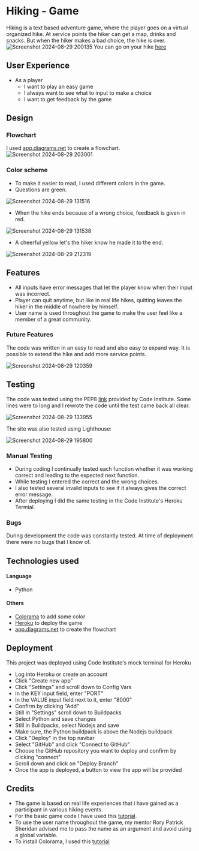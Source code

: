 # Hiking - Game
Hiking is a text based adventure game, where the player goes on a virtual organized hike. At service points the hiker can get a map, drinks and snacks. But when the hiker makes a bad choice, the hike is over.
![Screenshot 2024-08-29 200135](https://github.com/user-attachments/assets/9aca3b8a-22a0-401a-b464-5c154329dd9f)
You can go on your hike [here](https://hiking-b532d6d90183.herokuapp.com/)
## User Experience
- As a player
  - I want to play an easy game
  - I always want to see what to input to make a choice
  - I want to get feedback by the game
## Design
### Flowchart
I used [app.diagrams.net](https://app.diagrams.net/) to create a flowchart.
![Screenshot 2024-08-29 203001](https://github.com/user-attachments/assets/75713dc7-0a58-43d8-b562-beb92518e3fe)
### Color scheme
- To make it easier to read, I used different colors in the game.
- Questions are green.

![Screenshot 2024-08-29 131516](https://github.com/user-attachments/assets/532bc3c8-5527-4cd6-8f73-be93e6a341af)

- When the hike ends because of a wrong choice, feedback is given in red.
  
![Screenshot 2024-08-29 131538](https://github.com/user-attachments/assets/a130b85d-a771-4bae-a0a7-597e5c7e2261)

- A cheerful yellow let's the hiker know he made it to the end.

![Screenshot 2024-08-29 212319](https://github.com/user-attachments/assets/b2ccd434-fb04-4f91-899e-814f84fcbc3e)

## Features
- All inputs have error messages that let the player know when their input was incorrect.
- Player can quit anytime, but like in real life hikes, quitting leaves the hiker in the middle of nowhere by himself.
- User name is used throughout the game to make the user feel like a member of a great community.
### Future Features
The code was written in an easy to read and also easy to expand way. It is possible to extend the hike and add more service points.

![Screenshot 2024-08-29 120359](https://github.com/user-attachments/assets/aaa47e75-72b9-462e-8b20-56ed5017540a)

## Testing
The code was tested using the PEP8 [link](https://pep8ci.herokuapp.com/) provided by Code Institute. Some lines were to long and I rewrote the code until the test came back all clear.

![Screenshot 2024-08-29 133955](https://github.com/user-attachments/assets/2daa9938-d082-43a4-84ba-6f1956640657)

The site was also tested using Lighthouse:

![Screenshot 2024-08-29 195800](https://github.com/user-attachments/assets/6446e3e9-09e7-469c-9100-a7b693279983)

### Manual Testing
- During coding I continually tested each function whether it was working correct and leading to the expected next function.
- While testing I entered the correct and the wrong choices.
- I also tested several invalid inputs to see if it always gives the correct error message.
- After deploying I did the same testing in the Code Institute's Heroku Termial.
### Bugs
During development the code was constantly tested. At time of deployment there were no bugs that I know of.
## Technologies  used
#### Language
- Python
#### Others
- [Colorama](https://pypi.org/project/colorama/) to add some color
- [Heroku](https://dashboard.heroku.com/apps) to deploy the game
- [app.diagrams.net](https://app.diagrams.net/) to create the flowchart

## Deployment
This project was deployed using Code Institute's mock terminal for Heroku
- Log into Heroku or create an account
- Click "Create new app"
- Click "Settings" and scroll down to Config Vars
- In the KEY input field, enter "PORT"
- In the VALUE input field next to it, enter "8000"
- Confirm by clicking "Add"
- Still in "Settings" scroll down to Buildpacks
- Select Python and save changes
- Still in Buildpacks, select Nodejs and save
- Make sure, the Python buildpack is above the Nodejs buildpack
- Click "Deploy" in the top navbar
- Select "GitHub" and click "Connect to GitHub"
- Choose the GitHub repository you want to deploy and confirm by clicking "connect"
- Scroll down and click on "Deploy Branch"
- Once the app is deployed, a button to view the app will be provided
## Credits
- The game is based on real life experiences that i have gained as a participant in various hiking events.
- For the basic game code I have used this [tutorial](https://www.youtube.com/watch?v=pEfBKamHJew).
- To use the user name throughout the game, my mentor Rory Patrick Sheridan advised me to pass the name as an argument and avoid using a global variable.
- To install Colorama, I used this [tutorial](https://www.youtube.com/watch?v=u51Zjlnui4Y)
